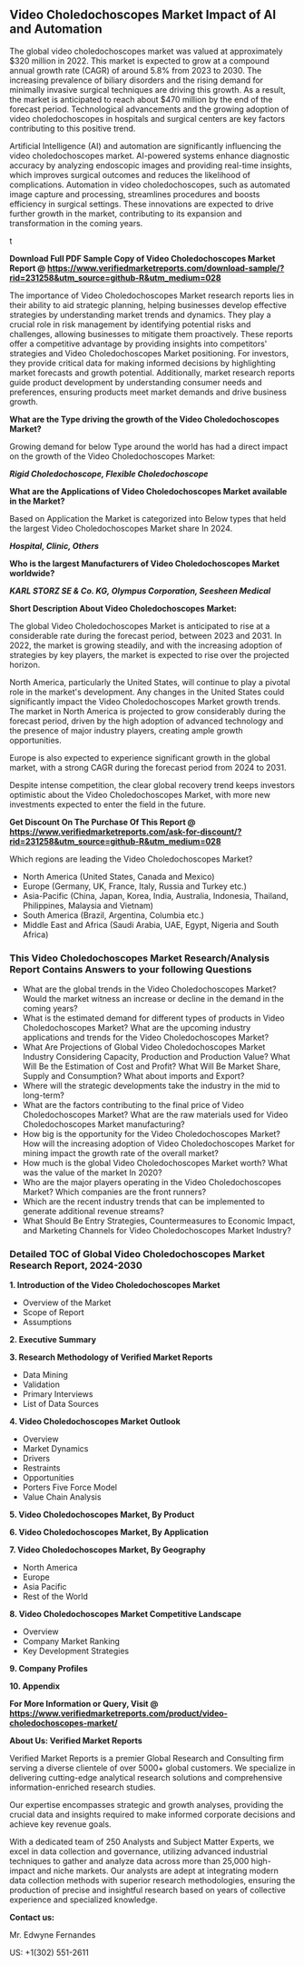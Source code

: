 <h2>Video Choledochoscopes Market Impact of AI and Automation</h2><p>The global video choledochoscopes market was valued at approximately $320 million in 2022. This market is expected to grow at a compound annual growth rate (CAGR) of around 5.8% from 2023 to 2030. The increasing prevalence of biliary disorders and the rising demand for minimally invasive surgical techniques are driving this growth. As a result, the market is anticipated to reach about $470 million by the end of the forecast period. Technological advancements and the growing adoption of video choledochoscopes in hospitals and surgical centers are key factors contributing to this positive trend.</p><p>Artificial Intelligence (AI) and automation are significantly influencing the video choledochoscopes market. AI-powered systems enhance diagnostic accuracy by analyzing endoscopic images and providing real-time insights, which improves surgical outcomes and reduces the likelihood of complications. Automation in video choledochoscopes, such as automated image capture and processing, streamlines procedures and boosts efficiency in surgical settings. These innovations are expected to drive further growth in the market, contributing to its expansion and transformation in the coming years.</p>t</p><p id="" class=""><strong>Download Full PDF Sample Copy of Video Choledochoscopes Market Report @ <a href="https://www.verifiedmarketreports.com/download-sample/?rid=231258&utm_source=github-R&utm_medium=028" target="_blank">https://www.verifiedmarketreports.com/download-sample/?rid=231258&utm_source=github-R&utm_medium=028</a></strong></p><p>The importance of&nbsp;Video Choledochoscopes Market research reports lies in their ability to aid strategic planning, helping businesses develop effective strategies by understanding market trends and dynamics. They play a crucial role in risk management by identifying potential risks and challenges, allowing businesses to mitigate them proactively. These reports offer a competitive advantage by providing insights into competitors' strategies and Video Choledochoscopes Market positioning. For investors, they provide critical data for making informed decisions by highlighting market forecasts and growth potential. Additionally, market research reports guide product development by understanding consumer needs and preferences, ensuring products meet market demands and drive business growth.</p><p><strong>What are the&nbsp;Type driving the growth of the Video Choledochoscopes Market?</strong></p><p id="" class="">Growing demand for below Type around the world has had a direct impact on the growth of the Video Choledochoscopes Market:</p><em><strong>Rigid Choledochoscope, Flexible Choledochoscope</strong></em></p><strong>What are the&nbsp;Applications&nbsp;of Video Choledochoscopes Market available in the Market?</strong></p><p id="" class="">Based on Application the Market is categorized into Below types that held the largest Video Choledochoscopes Market share In 2024.</p><em><strong>Hospital, Clinic, Others</strong></em></p><strong>Who is the largest Manufacturers of Video Choledochoscopes Market worldwide?</strong></p><p><em><strong>KARL STORZ SE & Co. KG, Olympus Corporation, Seesheen Medical</strong></em></p><p id="" class=""><strong>Short Description About Video Choledochoscopes Market:</strong></p><p>The global Video Choledochoscopes Market is anticipated to rise at a considerable rate during the forecast period, between 2023 and 2031. In 2022, the market is growing steadily, and with the increasing adoption of strategies by key players, the market is expected to rise over the projected horizon.</p><p>North America, particularly the United States, will continue to play a pivotal role in the market's development. Any changes in the United States could significantly impact the Video Choledochoscopes Market growth trends. The market in North America is projected to grow considerably during the forecast period, driven by the high adoption of advanced technology and the presence of major industry players, creating ample growth opportunities.</p><p>Europe is also expected to experience significant growth in the global market, with a strong CAGR during the forecast period from 2024 to 2031.</p><p>Despite intense competition, the clear global recovery trend keeps investors optimistic about the Video Choledochoscopes Market, with more new investments expected to enter the field in the future.</p><p id="" class=""><strong>Get Discount On The Purchase Of This Report @ <a href="https://www.verifiedmarketreports.com/ask-for-discount/?rid=231258&utm_source=github-R&utm_medium=028" target="_blank">https://www.verifiedmarketreports.com/ask-for-discount/?rid=231258&utm_source=github-R&utm_medium=028</a></strong></p>Which regions are leading the Video Choledochoscopes Market?</p><ul><li>North America (United States, Canada and Mexico)</li><li>Europe (Germany, UK, France, Italy, Russia and Turkey etc.)</li><li>Asia-Pacific (China, Japan, Korea, India, Australia, Indonesia, Thailand, Philippines, Malaysia and Vietnam)</li><li>South America (Brazil, Argentina, Columbia etc.)</li><li>Middle East and Africa (Saudi Arabia, UAE, Egypt, Nigeria and South Africa)</li></ul><h3 id="" class="">This Video Choledochoscopes Market Research/Analysis Report Contains Answers to your following Questions</h3><ul><li>What are the global trends in the Video Choledochoscopes Market? Would the market witness an increase or decline in the demand in the coming years?</li><li>What is the estimated demand for different types of products in Video Choledochoscopes Market? What are the upcoming industry applications and trends for the Video Choledochoscopes Market?</li><li>What Are Projections of Global Video Choledochoscopes Market Industry Considering Capacity, Production and Production Value? What Will Be the Estimation of Cost and Profit? What Will Be Market Share, Supply and Consumption? What about imports and Export?</li><li>Where will the strategic developments take the industry in the mid to long-term?</li><li>What are the factors contributing to the final price of Video Choledochoscopes Market? What are the raw materials used for Video Choledochoscopes Market manufacturing?</li><li>How big is the opportunity for the Video Choledochoscopes Market? How will the increasing adoption of Video Choledochoscopes Market for mining impact the growth rate of the overall market?</li><li>How much is the global Video Choledochoscopes Market worth? What was the value of the market In 2020?</li><li>Who are the major players operating in the Video Choledochoscopes Market? Which companies are the front runners?</li><li>Which are the recent industry trends that can be implemented to generate additional revenue streams?</li><li>What Should Be Entry Strategies, Countermeasures to Economic Impact, and Marketing Channels for Video Choledochoscopes Market Industry?</li></ul><h3 id="" class="">Detailed TOC of Global Video Choledochoscopes Market Research Report, 2024-2030</h3><p id="" class=""><strong>1. Introduction of the Video Choledochoscopes Market</strong></p><ul><li>Overview of the Market</li><li>Scope of Report</li><li>Assumptions</li></ul><p id="" class=""><strong>2. Executive Summary</strong></p><p id="" class=""><strong>3. Research Methodology of Verified Market Reports</strong></p><ul><li>Data Mining</li><li>Validation</li><li>Primary Interviews</li><li>List of Data Sources</li></ul><p id="" class=""><strong>4. Video Choledochoscopes Market Outlook</strong></p><ul><li>Overview</li><li>Market Dynamics</li><li>Drivers</li><li>Restraints</li><li>Opportunities</li><li>Porters Five Force Model</li><li>Value Chain Analysis</li></ul><p id="" class=""><strong>5. Video Choledochoscopes Market, By Product</strong></p><p id="" class=""><strong>6. Video Choledochoscopes Market, By Application</strong></p><p id="" class=""><strong>7. Video Choledochoscopes Market, By Geography</strong></p><ul><li>North America</li><li>Europe</li><li>Asia Pacific</li><li>Rest of the World</li></ul><p id="" class=""><strong>8. Video Choledochoscopes Market Competitive Landscape</strong></p><ul><li>Overview</li><li>Company Market Ranking</li><li>Key Development Strategies</li></ul><p id="" class=""><strong>9. Company Profiles</strong></p><p id="" class=""><strong>10. Appendix</strong></p><p id="" class=""><strong>For More Information or Query, Visit @ <a href="https://www.verifiedmarketreports.com/product/video-choledochoscopes-market/" target="_blank">https://www.verifiedmarketreports.com/product/video-choledochoscopes-market/</a></strong></p><p id="" class=""><strong>About Us: Verified Market Reports</strong></p><p id="" class="">Verified Market Reports is a premier Global Research and Consulting firm serving a diverse clientele of over 5000+ global customers. We specialize in delivering cutting-edge analytical research solutions and comprehensive information-enriched research studies.</p><p id="" class="">Our expertise encompasses strategic and growth analyses, providing the crucial data and insights required to make informed corporate decisions and achieve key revenue goals.</p><p id="" class="">With a dedicated team of 250 Analysts and Subject Matter Experts, we excel in data collection and governance, utilizing advanced industrial techniques to gather and analyze data across more than 25,000 high-impact and niche markets. Our analysts are adept at integrating modern data collection methods with superior research methodologies, ensuring the production of precise and insightful research based on years of collective experience and specialized knowledge.</p><p id="" class=""><strong>Contact us:</strong></p><p id="" class="">Mr. Edwyne Fernandes</p><p id="" class="">US: +1(302) 551-2611</p>